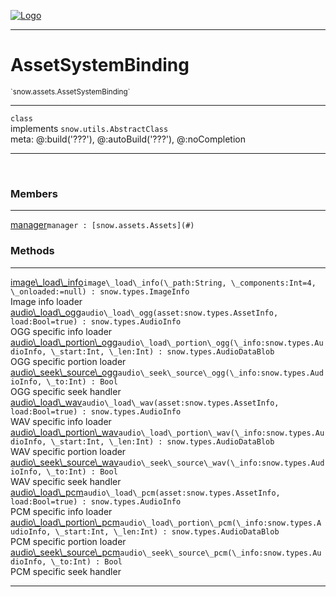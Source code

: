 
[![Logo](../../../images/logo.png)](../../../api/index.html)

---



<h1>AssetSystemBinding</h1>
<small>`snow.assets.AssetSystemBinding`</small>



---

`class`<br/>implements <code><span>snow.utils.AbstractClass</span></code>
<span class="meta">
<br/>meta: @:build(&#x27;???&#x27;), @:autoBuild(&#x27;???&#x27;), @:noCompletion
</span>


---

&nbsp;
&nbsp;



<h3>Members</h3> <hr/><span class="member apipage">
                <a name="manager"><a class="lift" href="#manager">manager</a></a><code class="signature apipage">manager : [snow.assets.Assets](#)</code><br/></span>
            <span class="small_desc_flat"></span>





<h3>Methods</h3> <hr/><span class="method apipage">
            <a name="image_load_info"><a class="lift" href="#image_load_info">image\_load\_info</a></a><code class="signature apipage">image\_load\_info(\_path:String<span></span>, \_components:Int<span>=4</span>, \_onloaded:<span>=null</span>) : snow.types.ImageInfo</code><br/><span class="small_desc_flat">Image info loader</span>
        </span>
    <span class="method apipage">
            <a name="audio_load_ogg"><a class="lift" href="#audio_load_ogg">audio\_load\_ogg</a></a><code class="signature apipage">audio\_load\_ogg(asset:snow.types.AssetInfo<span></span>, load:Bool<span>=true</span>) : snow.types.AudioInfo</code><br/><span class="small_desc_flat">OGG specific info loader</span>
        </span>
    <span class="method apipage">
            <a name="audio_load_portion_ogg"><a class="lift" href="#audio_load_portion_ogg">audio\_load\_portion\_ogg</a></a><code class="signature apipage">audio\_load\_portion\_ogg(\_info:snow.types.AudioInfo<span></span>, \_start:Int<span></span>, \_len:Int<span></span>) : snow.types.AudioDataBlob</code><br/><span class="small_desc_flat">OGG specific portion loader</span>
        </span>
    <span class="method apipage">
            <a name="audio_seek_source_ogg"><a class="lift" href="#audio_seek_source_ogg">audio\_seek\_source\_ogg</a></a><code class="signature apipage">audio\_seek\_source\_ogg(\_info:snow.types.AudioInfo<span></span>, \_to:Int<span></span>) : Bool</code><br/><span class="small_desc_flat">OGG specific seek handler</span>
        </span>
    <span class="method apipage">
            <a name="audio_load_wav"><a class="lift" href="#audio_load_wav">audio\_load\_wav</a></a><code class="signature apipage">audio\_load\_wav(asset:snow.types.AssetInfo<span></span>, load:Bool<span>=true</span>) : snow.types.AudioInfo</code><br/><span class="small_desc_flat">WAV specific info loader</span>
        </span>
    <span class="method apipage">
            <a name="audio_load_portion_wav"><a class="lift" href="#audio_load_portion_wav">audio\_load\_portion\_wav</a></a><code class="signature apipage">audio\_load\_portion\_wav(\_info:snow.types.AudioInfo<span></span>, \_start:Int<span></span>, \_len:Int<span></span>) : snow.types.AudioDataBlob</code><br/><span class="small_desc_flat">WAV specific portion loader</span>
        </span>
    <span class="method apipage">
            <a name="audio_seek_source_wav"><a class="lift" href="#audio_seek_source_wav">audio\_seek\_source\_wav</a></a><code class="signature apipage">audio\_seek\_source\_wav(\_info:snow.types.AudioInfo<span></span>, \_to:Int<span></span>) : Bool</code><br/><span class="small_desc_flat">WAV specific seek handler</span>
        </span>
    <span class="method apipage">
            <a name="audio_load_pcm"><a class="lift" href="#audio_load_pcm">audio\_load\_pcm</a></a><code class="signature apipage">audio\_load\_pcm(asset:snow.types.AssetInfo<span></span>, load:Bool<span>=true</span>) : snow.types.AudioInfo</code><br/><span class="small_desc_flat">PCM specific info loader</span>
        </span>
    <span class="method apipage">
            <a name="audio_load_portion_pcm"><a class="lift" href="#audio_load_portion_pcm">audio\_load\_portion\_pcm</a></a><code class="signature apipage">audio\_load\_portion\_pcm(\_info:snow.types.AudioInfo<span></span>, \_start:Int<span></span>, \_len:Int<span></span>) : snow.types.AudioDataBlob</code><br/><span class="small_desc_flat">PCM specific portion loader</span>
        </span>
    <span class="method apipage">
            <a name="audio_seek_source_pcm"><a class="lift" href="#audio_seek_source_pcm">audio\_seek\_source\_pcm</a></a><code class="signature apipage">audio\_seek\_source\_pcm(\_info:snow.types.AudioInfo<span></span>, \_to:Int<span></span>) : Bool</code><br/><span class="small_desc_flat">PCM specific seek handler</span>
        </span>
    





---

&nbsp;
&nbsp;
&nbsp;
&nbsp;